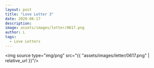 ```yaml
---
layout: post
title: "Love Letter 3"
date: 2020-06-17
description:
image: assets/images/letter/0617.png
author: L
tags:
  - Love Letters
---
```



<img source type="img/png" src="{{ "assets/images/letter/0617.png" | relative_url }}"/>

